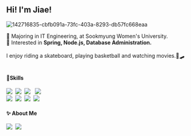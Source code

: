 <h2>Hi! I'm Jiae!</h2>

![142716835-cbfb091a-73fc-403a-8293-db57fc668eaa](https://user-images.githubusercontent.com/68904755/235151038-82563c58-b9ad-4449-a0dd-ab30f32bebd3.gif)
<p>
  🚀 Majoring in IT Engineering, at Sookmyung Women's University.</br>
  👀 Interested in <b>Spring, Node.js, Database Administration.</b></br></br>
  I enjoy riding a skateboard, playing basketball and watching movies.🏀🛹</br></br>
</p>

<h4>💪Skills</h4>
<p>
  <img src="https://img.shields.io/badge/Python-3766AB?style=flat-square&logo=Python&logoColor=white"/></a>&nbsp 
  <img src="https://img.shields.io/badge/Java-007396?style=flat-square&logo=Java&logoColor=white"/></a>&nbsp
  <img src="https://img.shields.io/badge/HTML5-E34F26?style=flat-square&logo=HTML5&logoColor=white"/> &nbsp
  <img src="https://img.shields.io/badge/Javascript-ffb13b?style=flat-square&logo=javascript&logoColor=white"/></a>&nbsp 
  <br>
  <img src="https://img.shields.io/badge/Spring-6DB33F?style=flat-square&logo=Spring&logoColor=white"/></a>&nbsp 
  <img src="https://img.shields.io/badge/Node.js-339933?style=flat-square&logo=Node.js&logoColor=white"/></a>&nbsp
  <img src="https://img.shields.io/badge/Mysql-E6B91E?style=flat-square&logo=MySql&logoColor=white"/></a>&nbsp 
  <img src="https://img.shields.io/badge/PyTorch-EE4C2C?style=flat-square&logo=PyTorch&logoColor=white"/> &nbsp
</p>

<h4>✨ About Me </h4>
<p>
  <a href="https://markme-inur.tistory.com/"><img src="https://img.shields.io/badge/Tech%20Blog-11B48A?style=flat-square&logo=Tistory&logoColor=white&link=https://markme-inur.tistory.com"/></a>&nbsp
  <a href="mailto:yoon529@sookmyung.ac.kr"><img src="https://img.shields.io/badge/Gmail-d14836?style=flat-square&logo=Gmail&logoColor=white&link=yoon529@sookmyung.ac.kr"/></a>
</p>

<!-- <h3 align="center">👩‍💻 My Github Stats 👩‍💻</h3>
[![Anurag's GitHub stats](https://github-readme-stats.vercel.app/api?username=jiaeYoon)](https://github.com/anuraghazra/github-readme-stats)
-->

<!--
**jiaeYoon/jiaeYoon** is a ✨ _special_ ✨ repository because its `README.md` (this file) appears on your GitHub profile.

Here are some ideas to get you started:

- 🔭 I’m currently working on ...
- 🌱 I’m currently learning ...
- 👯 I’m looking to collaborate on ...
- 🤔 I’m looking for help with ...
- 💬 Ask me about ...
- 📫 How to reach me: ...
- 😄 Pronouns: ...
- ⚡ Fun fact: ...
-->
